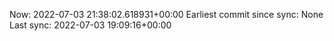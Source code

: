 Now: 2022-07-03 21:38:02.618931+00:00 Earliest commit since sync: None Last sync: 2022-07-03 19:09:16+00:00
